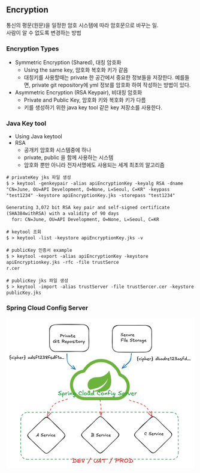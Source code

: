 ## Encryption

통신의 평문(원문)을 일정한 암호 시스템에 따라 암호문으로 바꾸는 일.  
사람이 알 수 없도록 변경하는 방법

### Encryption Types

- Symmetric Encryption (Shared), 대칭 암호화
  - Using the same key, 암호화 복호화 키가 같음
  - 대칭키를 사용할때는 private 한 공간에서 중요한 정보들을 저장한다. 예를들면, private git repository에 yml 정보를 암호화 하여 작성하는 방법이 있다.
- Asymmetric Encryption (RSA Keypair), 비대칭 암호화
  - Private and Public Key, 암호화 키와 복호화 키가 다름
  - 키를 생성하기 위한 java key tool 같은 key 저장소를 사용한다.
  
### Java Key tool
  
  - Using Java keytool
  - RSA
    - 공개키 암호화 시스템중에 하나
    - private, public 을 함께 사용하는 시스템
    - 암호화 뿐만 아니라 전자서명에도 사용되는 세계 최초의 알고리즘
  ```shell
# privateKey jks 파일 생성
$ > keytool -genkeypair -alias apiEncryptionKey -keyalg RSA -dname "CN=June, OU=API Development, O=None, L=Seoul, C=KR" -keypass "test1234" -keystore apiEncryptionKey.jks -storepass "test1234"

Generating 3,072 bit RSA key pair and self-signed certificate (SHA384withRSA) with a validity of 90 days
	for: CN=June, OU=API Development, O=None, L=Seoul, C=KR
	
# keytool 조회
$ > keytool -list -keystore apiEncryptionKey.jks -v

# publicKey 인증서 example
$ > keytool -export -alias apiEncryptionKey -keystore apiEncryptionkey.jks -rfc -file trustSerce
r.cer

# publicKey jks 파일 생성
$ > keytool -import -alias trustServer -file trustSercer.cer -keystore publicKey.jks
```

### Spring Cloud Config Server

![img.png](img.png)